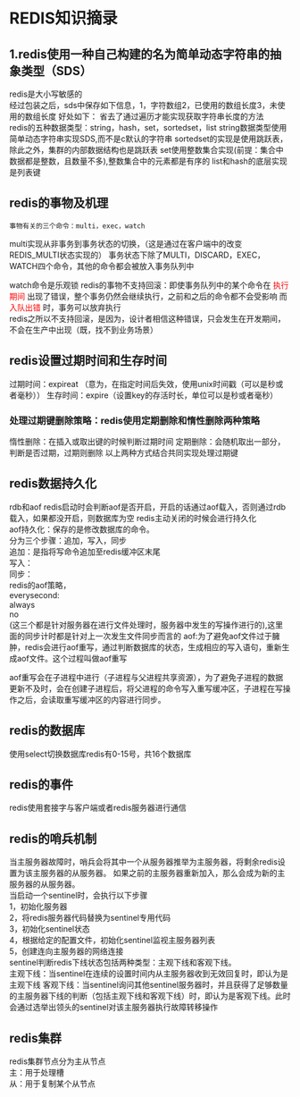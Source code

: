 # REDIS知识摘录

## 1.redis使用一种自己构建的名为简单动态字符串的抽象类型（SDS）
redis是大小写敏感的<br>
经过包装之后，sds中保存如下信息，1，字符数组2，已使用的数组长度3，未使用的数组长度
好处如下：
省去了通过遍历才能实现获取字符串长度的方法<br>
redis的五种数据类型：string，hash，set，sortedset，list
string数据类型使用简单动态字符串实现SDS,而不是c默认的字符串
sortedset的实现是使用跳跃表，除此之外，集群的内部数据结构也是跳跃表
set使用整数集合实现(前提：集合中数据都是整数，且数量不多),整数集合中的元素都是有序的
list和hash的底层实现是列表键

## redis的事物及机理
	事物有关的三个命令：multi，exec，watch
multi实现从非事务到事务状态的切换，（这是通过在客户端中的改变REDIS_MULTI状态实现的）
事务状态下除了MULTI，DISCARD，EXEC，WATCH四个命令，其他的命令都会被放入事务队列中

watch命令是乐观锁
redis的事物不支持回滚：即使事务队列中的某个命令在 <font color="red"> 执行期间 </font> 出现了错误，整个事务仍然会继续执行，之前和之后的命令都不会受影响
而 <font color="red"> 入队出错 </font> 时，事务可以放弃执行<br>
redis之所以不支持回滚，是因为，设计者相信这种错误，只会发生在开发期间，不会在生产中出现（既，找不到业务场景）<br>

## redis设置过期时间和生存时间
过期时间：expireat （意为，在指定时间后失效，使用unix时间戳（可以是秒或者毫秒））
生存时间：expire（设置key的存活时长，单位可以是秒或者毫秒）
### 处理过期键删除策略：redis使用定期删除和惰性删除两种策略
惰性删除：在插入或取出键的时候判断过期时间
定期删除：会随机取出一部分，判断是否过期，过期则删除
以上两种方式结合共同实现处理过期键

## redis数据持久化
rdb和aof
redis启动时会判断aof是否开启，开启的话通过aof载入，否则通过rdb载入，如果都没开启，则数据库为空
redis主动关闭的时候会进行持久化<br>
aof持久化：保存的是修改数据库的命令。<br>分为三个步骤：追加，写入，同步<br>
追加：是指将写命令追加至redis缓冲区末尾<br>
写入：<br>
同步：<br>
redis的aof策略，<br>
everysecond:<br>
always<br>
no<br>(这三个都是针对服务器在进行文件处理时，服务器中发生的写操作进行的),这里面的同步计时都是针对上一次发生文件同步而言的
aof:为了避免aof文件过于臃肿，redis会进行aof重写，通过判断数据库的状态，生成相应的写入语句，重新生成aof文件。这个过程叫做aof重写

aof重写会在子进程中进行（子进程与父进程共享资源），为了避免子进程的数据更新不及时，会在创建子进程后，将父进程的命令写入重写缓冲区，子进程在写操作之后，会读取重写缓冲区的内容进行同步。

## redis的数据库
使用select切换数据库redis有0-15号，共16个数据库

## redis的事件
redis使用套接字与客户端或者redis服务器进行通信

## redis的哨兵机制

当主服务器故障时，哨兵会将其中一个从服务器推举为主服务器，将剩余redis设置为该主服务器的从服务器。
如果之前的主服务器重新加入，那么会成为新的主服务器的从服务器。<br>
当启动一个sentinel时，会执行以下步骤<br>
1，初始化服务器<br>
2，将redis服务器代码替换为sentinel专用代码<br>
3，初始化sentinel状态<br>
4，根据给定的配置文件，初始化sentinel监视主服务器列表<br>
5，创建连向主服务器的网络连接<br>
sentinel判断redis下线状态包括两种类型：主观下线和客观下线。<br>
主观下线：当sentinel在连续的设置时间内从主服务器收到无效回复时，即认为是主观下线
客观下线：当sentinel询问其他sentinel服务器时，并且获得了足够数量的主服务器下线的判断（包括主观下线和客观下线）时，即认为是客观下线。此时会通过选举出领头的sentinel对该主服务器执行故障转移操作


## redis集群
redis集群节点分为主从节点<br>
主：用于处理槽<br>
从：用于复制某个从节点<br>


